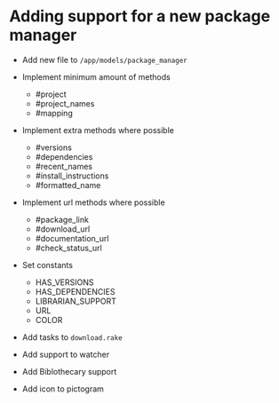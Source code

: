 # Adding support for a new package manager

- Add new file to `/app/models/package_manager`

- Implement minimum amount of methods

  - #project
  - #project_names
  - #mapping

- Implement extra methods where possible

  - #versions
  - #dependencies
  - #recent_names
  - #install_instructions
  - #formatted_name

- Implement url methods where possible

  - #package_link
  - #download_url
  - #documentation_url
  - #check_status_url

- Set constants

  - HAS_VERSIONS
  - HAS_DEPENDENCIES
  - LIBRARIAN_SUPPORT
  - URL
  - COLOR

- Add tasks to `download.rake`

- Add support to watcher

- Add Biblothecary support

- Add icon to pictogram
